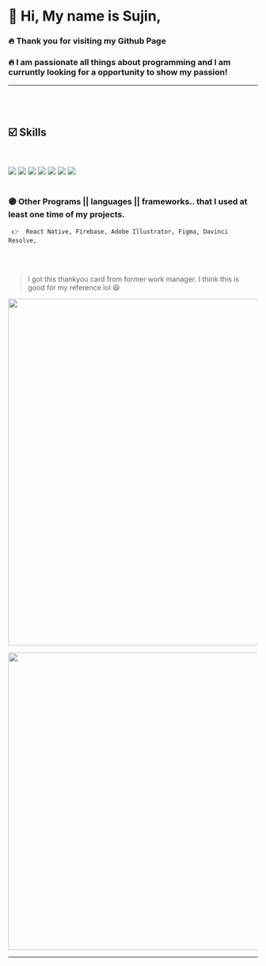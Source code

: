 # 👐 Hi, My name is Sujin,

### 🔥 Thank you for visiting my Github Page
### 🔥 I am passionate all things about programming and I am curruntly looking for a opportunity to show my passion!  <hr> 

<br><br>
## ☑️  Skills 
<br>

<img src="https://img.shields.io/badge/JavaScript-F7DF1E?style=for-the-badge&logo=JavaScript&logoColor=white"/> <img src="https://img.shields.io/badge/React-61DAFB?style=for-the-badge&logo=React&logoColor=white"/> <img src="https://img.shields.io/badge/CSS-1572B6?style=for-the-badge&logo=CSS3&logoColor=white"/> <img src="https://img.shields.io/badge/SASS-pink?style=for-the-badge&logo=SASS&logoColor=white"/> <img src="https://img.shields.io/badge/HTML5-E34F26?style=for-the-badge&logo=HTML5&logoColor=white"/>  <img src="https://img.shields.io/badge/Adobe Photoshop-31A8FF?style=for-the-badge&logo=Adobe-Photoshop&logoColor=white"/> 
<img src="https://img.shields.io/badge/WordPress-21759B?style=for-the-badge&logo=WordPress&logoColor=white"/> 
<br><br>
### 🟣  Other Programs || languages || frameworks.. that I used at least one time of my projects. 

```
 👉  React Native, Firebase, Adobe Illustrator, Figma, Davinci Resolve,
```



<br><br>

> I got this thankyou card from former work manager. I think this is good for my reference lol 😆 <br>
<img src="https://sujinhhh.github.io/img/ref.png" width='700' alt="" /> 




<br>

>  
<img src="https://sujinhhh.github.io/img/awesome.png" width="600" alt="" /> <hr> <br> 

